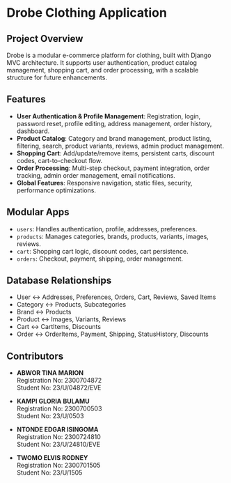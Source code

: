 # Drobe Clothing Application

## Project Overview
Drobe is a modular e-commerce platform for clothing, built with Django MVC architecture. It supports user authentication, product catalog management, shopping cart, and order processing, with a scalable structure for future enhancements.

## Features
- **User Authentication & Profile Management**: Registration, login, password reset, profile editing, address management, order history, dashboard.
- **Product Catalog**: Category and brand management, product listing, filtering, search, product variants, reviews, admin product management.
- **Shopping Cart**: Add/update/remove items, persistent carts, discount codes, cart-to-checkout flow.
- **Order Processing**: Multi-step checkout, payment integration, order tracking, admin order management, email notifications.
- **Global Features**: Responsive navigation, static files, security, performance optimizations.

## Modular Apps
- `users`: Handles authentication, profile, addresses, preferences.
- `products`: Manages categories, brands, products, variants, images, reviews.
- `cart`: Shopping cart logic, discount codes, cart persistence.
- `orders`: Checkout, payment, shipping, order management.

## Database Relationships
- User ↔ Addresses, Preferences, Orders, Cart, Reviews, Saved Items
- Category ↔ Products, Subcategories
- Brand ↔ Products
- Product ↔ Images, Variants, Reviews
- Cart ↔ CartItems, Discounts
- Order ↔ OrderItems, Payment, Shipping, StatusHistory, Discounts


## Contributors

- **ABWOR TINA MARION**  
	Registration No: 2300704872  
	Student No: 23/U/04872/EVE

- **KAMPI GLORIA BULAMU**  
	Registration No: 2300700503  
	Student No: 23/U/0503

- **NTONDE EDGAR ISINGOMA**  
	Registration No: 2300724810  
	Student No: 23/U/24810/EVE

- **TWOMO ELVIS RODNEY**  
	Registration No: 2300701505  
	Student No: 23/U/1505


